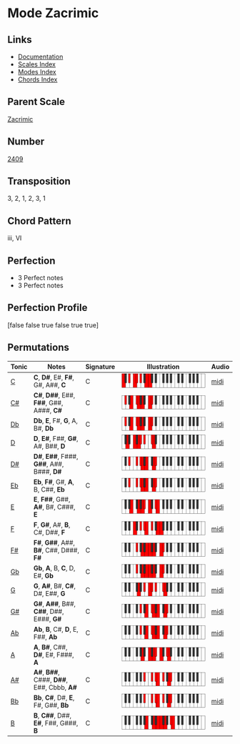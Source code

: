 # Mode Zacrimic

## Links

- [Documentation](README.md)
- [Scales Index](Scales.md)
- [Modes Index](Modes.md)
- [Chords Index](Chords.md)

## Parent Scale

[Zacrimic](ScaleZacrimic.md)

## Number

[2409](https://ianring.com/musictheory/scales/2409)

## Transposition

3, 2, 1, 2, 3, 1

## Chord Pattern

iii, VI

## Perfection

- 3 Perfect notes
- 3 Perfect notes

## Perfection Profile

[false false true false true true]

## Permutations

| Tonic | Notes | Signature | Illustration | Audio |
|-------|-------|-----------|--------------|-------|
| [C](ModeCNaturalZacrimic.md) | **C**, **D#**, E#, **F#**, G#, A##, **C** | C | ![CNaturalZacrimic](ModeCNaturalZacrimic.png) | [midi](https://github.com/edipermadi/music/blob/main/docs/ModeCNaturalZacrimic.mid?raw=true) |
| [C#](ModeCSharpZacrimic.md) | **C#**, **D##**, E##, **F##**, G##, A###, **C#** | C | ![CSharpZacrimic](ModeCSharpZacrimic.png) | [midi](https://github.com/edipermadi/music/blob/main/docs/ModeCSharpZacrimic.mid?raw=true) |
| [Db](ModeDFlatZacrimic.md) | **Db**, **E**, F#, **G**, A, B#, **Db** | C | ![DFlatZacrimic](ModeDFlatZacrimic.png) | [midi](https://github.com/edipermadi/music/blob/main/docs/ModeDFlatZacrimic.mid?raw=true) |
| [D](ModeDNaturalZacrimic.md) | **D**, **E#**, F##, **G#**, A#, B##, **D** | C | ![DNaturalZacrimic](ModeDNaturalZacrimic.png) | [midi](https://github.com/edipermadi/music/blob/main/docs/ModeDNaturalZacrimic.mid?raw=true) |
| [D#](ModeDSharpZacrimic.md) | **D#**, **E##**, F###, **G##**, A##, B###, **D#** | C | ![DSharpZacrimic](ModeDSharpZacrimic.png) | [midi](https://github.com/edipermadi/music/blob/main/docs/ModeDSharpZacrimic.mid?raw=true) |
| [Eb](ModeEFlatZacrimic.md) | **Eb**, **F#**, G#, **A**, B, C##, **Eb** | C | ![EFlatZacrimic](ModeEFlatZacrimic.png) | [midi](https://github.com/edipermadi/music/blob/main/docs/ModeEFlatZacrimic.mid?raw=true) |
| [E](ModeENaturalZacrimic.md) | **E**, **F##**, G##, **A#**, B#, C###, **E** | C | ![ENaturalZacrimic](ModeENaturalZacrimic.png) | [midi](https://github.com/edipermadi/music/blob/main/docs/ModeENaturalZacrimic.mid?raw=true) |
| [F](ModeFNaturalZacrimic.md) | **F**, **G#**, A#, **B**, C#, D##, **F** | C | ![FNaturalZacrimic](ModeFNaturalZacrimic.png) | [midi](https://github.com/edipermadi/music/blob/main/docs/ModeFNaturalZacrimic.mid?raw=true) |
| [F#](ModeFSharpZacrimic.md) | **F#**, **G##**, A##, **B#**, C##, D###, **F#** | C | ![FSharpZacrimic](ModeFSharpZacrimic.png) | [midi](https://github.com/edipermadi/music/blob/main/docs/ModeFSharpZacrimic.mid?raw=true) |
| [Gb](ModeGFlatZacrimic.md) | **Gb**, **A**, B, **C**, D, E#, **Gb** | C | ![GFlatZacrimic](ModeGFlatZacrimic.png) | [midi](https://github.com/edipermadi/music/blob/main/docs/ModeGFlatZacrimic.mid?raw=true) |
| [G](ModeGNaturalZacrimic.md) | **G**, **A#**, B#, **C#**, D#, E##, **G** | C | ![GNaturalZacrimic](ModeGNaturalZacrimic.png) | [midi](https://github.com/edipermadi/music/blob/main/docs/ModeGNaturalZacrimic.mid?raw=true) |
| [G#](ModeGSharpZacrimic.md) | **G#**, **A##**, B##, **C##**, D##, E###, **G#** | C | ![GSharpZacrimic](ModeGSharpZacrimic.png) | [midi](https://github.com/edipermadi/music/blob/main/docs/ModeGSharpZacrimic.mid?raw=true) |
| [Ab](ModeAFlatZacrimic.md) | **Ab**, **B**, C#, **D**, E, F##, **Ab** | C | ![AFlatZacrimic](ModeAFlatZacrimic.png) | [midi](https://github.com/edipermadi/music/blob/main/docs/ModeAFlatZacrimic.mid?raw=true) |
| [A](ModeANaturalZacrimic.md) | **A**, **B#**, C##, **D#**, E#, F###, **A** | C | ![ANaturalZacrimic](ModeANaturalZacrimic.png) | [midi](https://github.com/edipermadi/music/blob/main/docs/ModeANaturalZacrimic.mid?raw=true) |
| [A#](ModeASharpZacrimic.md) | **A#**, **B##**, C###, **D##**, E##, Cbbb, **A#** | C | ![ASharpZacrimic](ModeASharpZacrimic.png) | [midi](https://github.com/edipermadi/music/blob/main/docs/ModeASharpZacrimic.mid?raw=true) |
| [Bb](ModeBFlatZacrimic.md) | **Bb**, **C#**, D#, **E**, F#, G##, **Bb** | C | ![BFlatZacrimic](ModeBFlatZacrimic.png) | [midi](https://github.com/edipermadi/music/blob/main/docs/ModeBFlatZacrimic.mid?raw=true) |
| [B](ModeBNaturalZacrimic.md) | **B**, **C##**, D##, **E#**, F##, G###, **B** | C | ![BNaturalZacrimic](ModeBNaturalZacrimic.png) | [midi](https://github.com/edipermadi/music/blob/main/docs/ModeBNaturalZacrimic.mid?raw=true) |
